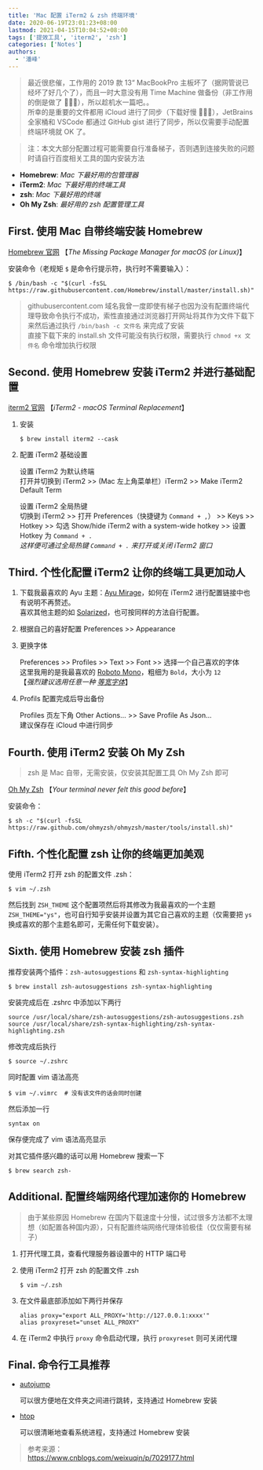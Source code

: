 ```yaml
---
title: 'Mac 配置 iTerm2 & zsh 终端环境'
date: 2020-06-19T23:01:23+08:00
lastmod: 2021-04-15T10:04:52+08:00
tags: ['提效工具', 'iterm2', 'zsh']
categories: ['Notes']
authors:
  - '潘峰'
---
```


> 最近很悲催，工作用的 2019 款 13“ MacBookPro 主板坏了（据网管说已经坏了好几个了），而且一时大意没有用 Time Machine 做备份（非工作用的倒是做了 🤪🤪🤪），所以趁机水一篇吧。。  
> 所幸的是重要的文件都用 iCloud 进行了同步（下载好慢 🤪🤪🤪），JetBrains 全家桶和 VSCode 都通过 GitHub gist 进行了同步，所以仅需要手动配置终端环境就 OK 了。

> 注：本文大部分配置过程可能需要自行准备梯子，否则遇到连接失败的问题时请自行百度相关工具的国内安装方法

- **Homebrew**: _Mac 下最好用的包管理器_
- **iTerm2**: _Mac 下最好用的终端工具_
- **zsh**: _Mac 下最好用的终端_
- **Oh My Zsh**: _最好用的 zsh 配置管理工具_

## First. 使用 Mac 自带终端安装 Homebrew

[Homebrew 官网](https://brew.sh/) 【_The Missing Package Manager for macOS (or Linux)_】

安装命令（老规矩 `$` 是命令行提示符，执行时不需要输入）：

```shell
$ /bin/bash -c "$(curl -fsSL https://raw.githubusercontent.com/Homebrew/install/master/install.sh)"
```

> githubusercontent.com 域名我曾一度即使有梯子也因为没有配置终端代理导致命令执行不成功，索性直接通过浏览器打开网址将其作为文件下载下来然后通过执行 `/bin/bash -c 文件名` 来完成了安装  
> 直接下载下来的 install.sh 文件可能没有执行权限，需要执行 `chmod +x 文件名` 命令增加执行权限

## Second. 使用 Homebrew 安装 iTerm2 并进行基础配置

[iterm2 官网](https://www.iterm2.com/) 【_iTerm2 - macOS Terminal Replacement_】

1. 安装

   ```shell
   $ brew install iterm2 --cask
   ```

2. 配置 iTerm2 基础设置

   设置 iTerm2 为默认终端  
   打开并切换到 iTerm2 >> (Mac 左上角菜单栏）iTerm2 >> Make iTerm2 Default Term

   设置 iTerm2 全局热键  
   切换到 iTerm2 >> 打开 Preferences（快捷键为 `Command + ,`） >> Keys >> Hotkey >> 勾选 Show/hide iTerm2 with a system-wide hotkey >> 设置 Hotkey 为 `Command + .`  
   _这样便可通过全局热键 `Command + .` 来打开或关闭 iTerm2 窗口_

## Third. 个性化配置 iTerm2 让你的终端工具更加动人

1. 下载我最喜欢的 Ayu 主题：[Ayu Mirage](https://github.com/michelegera/iterm2-ayu-mirage)，如何在 iTerm2 进行配置链接中也有说明不再赘述。  
   喜欢其他主题的如 [Solarized](https://ethanschoonover.com/solarized/)，也可按同样的方法自行配置。

2. 根据自己的喜好配置 Preferences >> Appearance

3. 更换字体

   Preferences >> Profiles >> Text >> Font >> 选择一个自己喜欢的字体  
   这里我用的是我最喜欢的 [Roboto Mono](https://fonts.google.com/specimen/Roboto+Mono)，粗细为 `Bold`，大小为 `12`  
   【_强烈建议选用任意一种 [等宽字体](https://baike.baidu.com/item/%E7%AD%89%E5%AE%BD%E5%AD%97%E4%BD%93)_】

4. Profils 配置完成后导出备份

   Profiles 页左下角 Other Actions... >> Save Profile As Json...  
   建议保存在 iCloud 中进行同步

## Fourth. 使用 iTerm2 安装 Oh My Zsh

> zsh 是 Mac 自带，无需安装，仅安装其配置工具 Oh My Zsh 即可

[Oh My Zsh](https://ohmyz.sh/) 【_Your terminal never felt this good before_】

安装命令：

```shell
$ sh -c "$(curl -fsSL https://raw.github.com/ohmyzsh/ohmyzsh/master/tools/install.sh)"
```

## Fifth. 个性化配置 zsh 让你的终端更加美观

使用 iTerm2 打开 zsh 的配置文件 .zsh：

```shell
$ vim ~/.zsh
```

然后找到 `ZSH_THEME` 这个配置项然后将其修改为我最喜欢的一个主题 `ZSH_THEME="ys"`，也可自行知乎安装并设置为其它自己喜欢的主题（仅需要把 `ys` 换成喜欢的那个主题名即可，无需任何下载安装）。

## Sixth. 使用 Homebrew 安装 zsh 插件

推荐安装两个插件：`zsh-autosuggestions` 和 `zsh-syntax-highlighting`

```shell
$ brew install zsh-autosuggestions zsh-syntax-highlighting
```

安装完成后在 .zshrc 中添加以下两行

```vim
source /usr/local/share/zsh-autosuggestions/zsh-autosuggestions.zsh
source /usr/local/share/zsh-syntax-highlighting/zsh-syntax-highlighting.zsh
```

修改完成后执行

```shell
$ source ~/.zshrc
```

同时配置 vim 语法高亮

```shell
$ vim ~/.vimrc  # 没有该文件的话会同时创建
```

然后添加一行

```shell
syntax on
```

保存便完成了 vim 语法高亮显示

对其它插件感兴趣的话可以用 Homebrew 搜索一下

```shell
$ brew search zsh-
```

## Additional. 配置终端网络代理加速你的 Homebrew

> 由于某些原因 Homebrew 在国内下载速度十分慢，试过很多方法都不太理想（如配置各种国内源），只有配置终端网络代理体验极佳（仅仅需要有梯子）

1. 打开代理工具，查看代理服务器设置中的 HTTP 端口号

2. 使用 iTerm2 打开 zsh 的配置文件 .zsh

   ```shell
   $ vim ~/.zsh
   ```

3. 在文件最底部添加如下两行并保存

   ```shell
   alias proxy="export ALL_PROXY='http://127.0.0.1:xxxx'"
   alias proxyreset="unset ALL_PROXY"
   ```

4. 在 iTerm2 中执行 `proxy` 命令启动代理，执行 `proxyreset` 则可关闭代理

## Final. 命令行工具推荐

- [autojump](https://github.com/wting/autojump)

  可以很方便地在文件夹之间进行跳转，支持通过 Homebrew 安装

- [htop](https://hisham.hm/htop/)

  可以很清晰地查看系统进程，支持通过 Homebrew 安装

> 参考来源：  
> https://www.cnblogs.com/weixuqin/p/7029177.html
